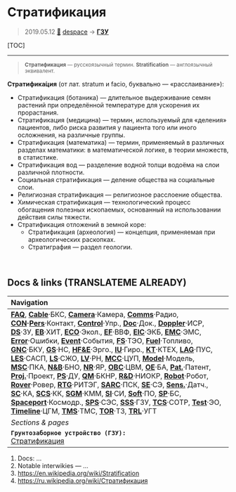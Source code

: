 # Стратификация
> 2019.05.12 [🚀](../index/index.md) [despace](index.md) → **[ГЗУ](sss.md)**

[TOC]

---

> <small>**Стратификация** — русскоязычный термин. **Stratification** — англоязычный эквивалент.</small>

**Стратифика́ция** (от лат. stratum и facio, буквально — «расслаивание»):

   - Стратификация (ботаника) — длительное выдерживание семян растений при определённой температуре для ускорения их прорастания.
   - Стратификация (медицина) — термин, используемый для «деления» пациентов, либо риска развития у пациента того или иного осложнения, на различные группы.
   - Стратификация (математика) — термин, применяемый в различных разделах математики: в математической логике, в теории множеств, в статистике.
   - Стратификация вод — разделение водной толщи водоёма на слои различной плотности.
   - Социальная стратификация — деление общества на социальные слои.
   - Религиозная стратификация — религиозное расслоение общества.
   - Химическая стратификация — технологический процесс обогащения полезных ископаемых, основанный на использовании действия силы тяжести.
   - Стратификация отложений в земной коре:
      - Стратификация (археология) — концепция, применяемая при археологических раскопках.
       - Стратиграфия — раздел геологии.



<p style="page-break-after:always"> </p>

## Docs & links (TRANSLATEME ALREADY)
|Navigation|
|:--|
|**[FAQ](faq.md)**, **[Cable](cable.md)**·БКС, **[Camera](cam.md)**·Камера, **[Comms](comms.md)**·Радио, **[CON](contact.md)·[Pers](person.md)**·Контакт, **[Control](control.md)**·Упр., **[Doc](doc.md)**·Док., **[Doppler](doppler.md)**·ИСР, **[DS](ds.md)**·ЗУ, **[EB](eb.md)**·ХИТ, **[ECO](ecology.md)**·Экол., **[EF](ef.md)**·ВВФ, **[ElC](elc.md)**·ЭКБ, **[EMC](emc.md)**·ЭМС, **[Error](error.md)**·Ошибки, **[Event](event.md)**·События, **[FS](fs.md)**·ТЭО, **[Fuel](fuel.md)**·Топливо, **[GNC](gnc.md)**·БКУ, **[GS](scs.md)**·НС, **[HF&E](hfe.md)**·Эрго., **[IU](iu.md)**·Гиро., **[KT](kt.md)**·КТЕХ, **[LAG](lag.md)**·ПУC, **[LES](les.md)**·САСП, **[LS](ls.md)**·СЖО, **[LV](lv.md)**·РН, **[MCC](mcc.md)**·ЦУП, **[Model](model.md)**·Модель, **[MSC](sc.md)**·ПКА, **[N&B](nnb.md)**·БНО, **[NR](nr.md)**·ЯР, **[OBC](obc.md)**·ЦВМ, **[OE](oe.md)**·БА, **[Pat.](патент.md)**·Патент, **[Proj.](project.md)**·Проект, **[PS](ps.md)**·ДУ, **[QM](qm.md)**·БКНР, **[R&D](rnd.md)**·НИОКР, **[Robot](robotics.md)**·Робот, **[Rover](rover.md)**·Ровер, **[RTG](rtg.md)**·РИТЭГ, **[SARC](sarc.md)**·ПСК, **[SE](se.md)**·СЭ, **[Sens.](sensor.md)**·Датч., **[SC](sc.md)**·КА, **[SCS](scs.md)**·КК, **[SGM](sgm.md)**·КММ, **[SI](si.md)**·СИ, **[Soft](soft.md)**·ПО, **[SP](sp.md)**·БС, **[Spaceport](spaceport.md)**·Космодр., **[SPS](sps.md)**·СЭС, **[SSS](sss.md)**·ГЗУ, **[TCS](tcs.md)**·СОТР, **[Test](test.md)**·ЭО, **[Timeline](timeline.md)**·ЦГМ, **[TMS](tms.md)**·ТМС, **[TOR](tor.md)**·ТЗ, **[TRL](trl.md)**·УГТ|
|*Sections & pages*|
|**`Грунтозаборное устройство (ГЗУ):`**<br> [Стратификация](stratification.md)|

   1. Docs: …
   1. Notable interwikies — …
   1. <https://en.wikipedia.org/wiki/Stratification>
   1. <https://ru.wikipedia.org/wiki/Стратификация>
